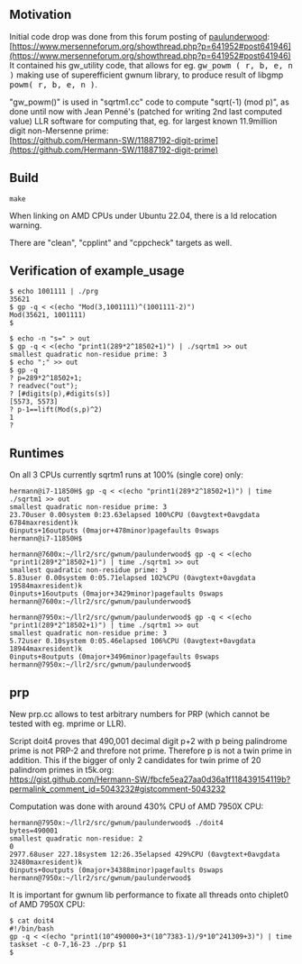 ## Motivation

Initial code drop was done from this forum posting of [paulunderwood](https://www.mersenneforum.org/member.php?u=156):  
[https://www.mersenneforum.org/showthread.php?p=641952#post641946](https://www.mersenneforum.org/showthread.php?p=641952#post641946)  
It contained his gw_utility code, that allows for eg. <kbd>gw_powm ( r, b, e, n )</kbd> making use of superefficient gwnum library, to produce result of libgmp <kbd>powm( r, b, e, n )</kbd>.

"gw_powm()" is used in "sqrtm1.cc" code to compute "sqrt(-1) (mod p)", as done until now with Jean Penné's (patched for writing 2nd last computed value) LLR software for computing that, eg. for largest known 11.9million digit non-Mersenne prime:  
[https://github.com/Hermann-SW/11887192-digit-prime](https://github.com/Hermann-SW/11887192-digit-prime)

## Build

```
make
```
When linking on AMD CPUs under Ubuntu 22.04, there is a ld relocation warning.

There are "clean", "cpplint" and "cppcheck" targets as well.

## Verification of example_usage
```
$ echo 1001111 | ./prg
35621
$ gp -q < <(echo "Mod(3,1001111)^(1001111-2)")
Mod(35621, 1001111)
$
```

```
$ echo -n "s=" > out
$ gp -q < <(echo "print1(289*2^18502+1)") | ./sqrtm1 >> out
smallest quadratic non-residue prime: 3
$ echo ";" >> out
$ gp -q
? p=289*2^18502+1;
? readvec("out");
? [#digits(p),#digits(s)]
[5573, 5573]
? p-1==lift(Mod(s,p)^2)
1
? 
```

## Runtimes

On all 3 CPUs currently sqrtm1 runs at 100% (single core) only:
```
hermann@i7-11850H$ gp -q < <(echo "print1(289*2^18502+1)") | time ./sqrtm1 >> out
smallest quadratic non-residue prime: 3
23.70user 0.00system 0:23.63elapsed 100%CPU (0avgtext+0avgdata 6784maxresident)k
0inputs+16outputs (0major+478minor)pagefaults 0swaps
hermann@i7-11850H$ 
```

```
hermann@7600x:~/llr2/src/gwnum/paulunderwood$ gp -q < <(echo "print1(289*2^18502+1)") | time ./sqrtm1 >> out
smallest quadratic non-residue prime: 3
5.83user 0.00system 0:05.71elapsed 102%CPU (0avgtext+0avgdata 19584maxresident)k
0inputs+16outputs (0major+3429minor)pagefaults 0swaps
hermann@7600x:~/llr2/src/gwnum/paulunderwood$ 
```

```
hermann@7950x:~/llr2/src/gwnum/paulunderwood$ gp -q < <(echo "print1(289*2^18502+1)") | time ./sqrtm1 >> out
smallest quadratic non-residue prime: 3
5.72user 0.10system 0:05.46elapsed 106%CPU (0avgtext+0avgdata 18944maxresident)k
0inputs+8outputs (0major+3496minor)pagefaults 0swaps
hermann@7950x:~/llr2/src/gwnum/paulunderwood$ 
```

## prp

New prp.cc allows to test arbitrary numbers for PRP (which cannot be tested with eg. mprime or LLR).

Script doit4 proves that 490,001 decimal digit p+2 with p being palindrome prime is not PRP-2 and threfore not prime. Therefore p is not a twin prime in addition. This if the bigger of only 2 candidates for twin prime of 20 palindrom primes in t5k.org:  
https://gist.github.com/Hermann-SW/fbcfe5ea27aa0d36a1f118439154119b?permalink_comment_id=5043232#gistcomment-5043232

Computation was done with around 430% CPU of AMD 7950X CPU:  
```
hermann@7950x:~/llr2/src/gwnum/paulunderwood$ ./doit4
bytes=490001
smallest quadratic non-residue: 2
0
2977.68user 227.18system 12:26.35elapsed 429%CPU (0avgtext+0avgdata 32480maxresident)k
0inputs+0outputs (0major+34388minor)pagefaults 0swaps
hermann@7950x:~/llr2/src/gwnum/paulunderwood$
```

It is important for gwnum lib performance to fixate all threads onto chiplet0 of AMD 7950X CPU:  
```
$ cat doit4 
#!/bin/bash
gp -q < <(echo "print1(10^490000+3*(10^7383-1)/9*10^241309+3)") | time taskset -c 0-7,16-23 ./prp $1
$
```
